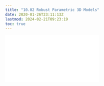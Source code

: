 ```yaml
---
title: "10.02 Robust Parametric 3D Models"
date: 2020-01-26T23:11:13Z
lastmod: 2024-02-21T09:23:19
toc: true
---
```


![Link to included file contents](../../../../3d-modeling/fusion-360/robust-parametric-3d-models-fusion-360.md)
